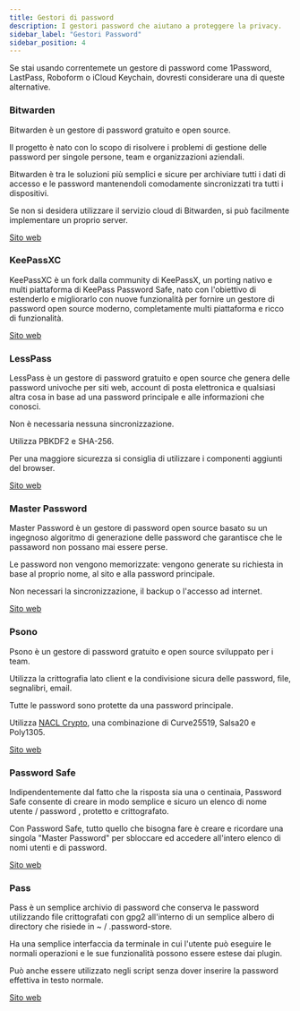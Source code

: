 ```yaml
---
title: Gestori di password
description: I gestori password che aiutano a proteggere la privacy.
sidebar_label: "Gestori Password"
sidebar_position: 4
---
```


Se stai usando correntemete un gestore di password come 1Password, LastPass, Roboform o iCloud Keychain, dovresti considerare una di queste alternative.

### Bitwarden

Bitwarden è un gestore di password gratuito e open source.

Il progetto è nato con lo scopo di risolvere i problemi di gestione delle password per singole persone, team e organizzazioni aziendali.

Bitwarden è tra le soluzioni più semplici e sicure per archiviare tutti i dati di accesso e le password mantenendoli comodamente sincronizzati tra tutti i dispositivi.

Se non si desidera utilizzare il servizio cloud di Bitwarden, si può facilmente implementare un proprio server.

<a href="https://bitwarden.com/" target="_blank">Sito web</a>

### KeePassXC

KeePassXC è un fork dalla community di KeePassX, un porting nativo e multi piattaforma di KeePass Password Safe, nato con l'obiettivo di estenderlo e migliorarlo con nuove funzionalità per fornire un gestore di password open source moderno, completamente multi piattaforma e ricco di funzionalità.

<a href="https://keepassxc.org/" target="_blank">Sito web</a>

### LessPass

LessPass è un gestore di password gratuito e open source che genera delle password univoche per siti web, account di posta elettronica e qualsiasi altra cosa in base ad una password principale e alle informazioni che conosci.

Non è necessaria nessuna sincronizzazione. 

Utilizza PBKDF2 e SHA-256.

Per una maggiore sicurezza si consiglia di utilizzare i componenti aggiunti del browser.

<a href="https://lesspass.com/" target="_blank">Sito web</a>

### Master Password

Master Password è un gestore di password open source basato su un ingegnoso algoritmo di generazione delle password che garantisce che le passaword non possano mai essere perse.

Le password non vengono memorizzate: vengono generate su richiesta in base al proprio nome, al sito e alla password principale. 

Non necessari la sincronizzazione, il backup o l'accesso ad internet.

<a href="https://masterpassword.app/" target="_blank">Sito web</a>

### Psono

Psono è un gestore di password gratuito e open source sviluppato per i team.

Utilizza la crittografia lato client e la condivisione sicura delle password, file, segnalibri, email.

Tutte le password sono protette da una password principale.

Utilizza <a href="https://nacl.cr.yp.to/" target="_blank">NACL Crypto</a>, una combinazione di Curve25519, Salsa20 e Poly1305.

<a href="https://psono.com/" target="_blank">Sito web</a>

### Password Safe

Indipendentemente dal fatto che la risposta sia una o centinaia, Password Safe consente di creare in modo semplice e sicuro un elenco di nome utente / password , protetto e crittografato.

Con Password Safe, tutto quello che bisogna fare è creare e ricordare una singola "Master Password" per sbloccare ed accedere all'intero elenco di nomi utenti e di password.

<a href="https://pwsafe.org/" target="_blank">Sito web</a>

### Pass

Pass è un semplice archivio di password che conserva le password utilizzando file crittografati con gpg2 all'interno di un semplice albero di directory che risiede in ~ / .password-store. 

Ha una semplice interfaccia da terminale in cui l'utente può eseguire le normali operazioni e le sue funzionalità possono essere estese dai plugin.

Può anche essere utilizzato negli script senza dover inserire la password effettiva in testo normale.

<a href="https://www.passwordstore.org/" target="_blank">Sito web</a>



